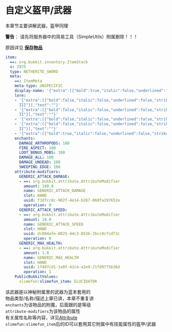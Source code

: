 # 自定义盔甲/武器

本章节主要讲解武器，盔甲同理

**警告**： 请先将服务器中的简易工具（SimpleUtils）附属删除！！！

原因详见 **[保存物品](./Saved-Items)**

```yaml
item:
  ==: org.bukkit.inventory.ItemStack
  v: 2975
  type: NETHERITE_SWORD
  meta:
    ==: ItemMeta
    meta-type: UNSPECIFIC
    display-name: '{"extra":[{"bold":true,"italic":false,"underlined":false,"strikethrough":false,"obfuscated":false,"color":"#FDA8","text":"示例武器"}],"text":""}'
    lore:
    - '{"extra":[{"bold":false,"italic":false,"underlined":false,"strikethrough":false,"obfuscated":false,"color":"gray","text":"伤害
      III"}],"text":""}'
    - '{"extra":[{"bold":false,"italic":false,"underlined":false,"strikethrough":false,"obfuscated":false,"color":"gray","text":"生命偷取
      II"}],"text":""}'
    - '{"extra":[{"bold":false,"italic":false,"underlined":false,"strikethrough":false,"obfuscated":false,"color":"gray","text":"过量治疗"}],"text":""}'
    - '{"extra":[{"bold":false,"italic":false,"underlined":false,"strikethrough":false,"obfuscated":false,"color":"gray","text":"神圣重击
      II"}],"text":""}'
    - '{"extra":[{"bold":true,"italic":false,"underlined":false,"strikethrough":false,"obfuscated":false,"color":"#E0F2","text":"神秘的力量"}],"text":""}'
    enchants:
      DAMAGE_ARTHROPODS: 180
      FIRE_ASPECT: 180
      LOOT_BONUS_MOBS: 180
      DAMAGE_ALL: 180
      DAMAGE_UNDEAD: 180
      SWEEPING_EDGE: 180
    attribute-modifiers:
      GENERIC_ATTACK_DAMAGE:
      - ==: org.bukkit.attribute.AttributeModifier
        amount: 180.0
        name: GENERIC_ATTACK_DAMAGE
        slot: HAND
        uuid: f3dfcc8c-902f-4e14-b287-060fa197652e
        operation: 0
      GENERIC_ATTACK_SPEED:
      - ==: org.bukkit.attribute.AttributeModifier
        amount: 18.0
        name: GENERIC_ATTACK_SPEED
        slot: HAND
        uuid: dc004afe-8025-44c3-853b-2bcc8cfcdf3c
        operation: 0
      GENERIC_MAX_HEALTH:
      - ==: org.bukkit.attribute.AttributeModifier
        amount: 1.8
        name: GENERIC_MAX_HEALTH
        slot: HAND
        uuid: 1f407cd1-1a0f-42c4-a2e9-21fd9775b36d
        operation: 1
    PublicBukkitValues:
      slimefun:slimefun_item: ELUCIDATOR
```

该武器是以神秘附属里的武器为蓝本套用的  
物品类型/名称/描述上章已讲，本章不重复讲  
`enchants`为该物品的附魔，后面跟的是等级  
`attribute-modifiers`为该物品的属性  
有关属性名称等内容，详见[Attribute](https://hub.spigotmc.org/javadocs/spigot/org/bukkit/attribute/package-summary.html)  
`slimefun:slimefun_item`后的ID可以套用其它附属中有技能属性的盔甲/武器
